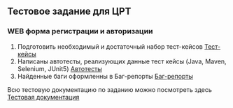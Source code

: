 ﻿## Тестовое задание для ЦРТ 
 ### WEB форма регистрации и авторизации
1. Подготовить необходимый и достаточный набор тест-кейсов  <a target="_blank" href="https://github.com/LanaStrogaleva/CRT_Task_AQA/blob/main/%D0%A2%D0%B5%D1%81%D1%82-%D0%BA%D0%B5%D0%B9%D1%81%D1%8B.docx">Тест-кейсы</a>
2. Написаны автотесты, реализующих данные тест кейсы (Java, Maven, Selenium, JUnit5) <a target="_blank" href="https://github.com/LanaStrogaleva/TestTaskCRT">Aвтотесты</a> 
3. Найденные баги оформленны в Баг-репорты <a target="_blank" href="https://github.com/LanaStrogaleva/CRT_Task_AQA/blob/main/%D0%91%D0%B0%D0%B3-%D1%80%D0%B5%D0%BF%D0%BE%D1%80%D1%82%D1%8B.docx">Баг-репорты</a>

 Всю тестовую документацию по заданию можно посмотреть здесь <a target="_blank" href="https://docs.google.com/spreadsheets/d/1WqI-_h-JCG0CZMTpaT9ieI45cAdImXKAA4PMUf0zv04/edit?usp=sharing">Тестовая документация</a> 
